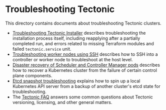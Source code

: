 # Troubleshooting Tectonic

This directory contains documents about troubleshooting Tectonic clusters.

* [Troubleshooting Tectonic Installer][installer-terraform] describes troubleshooting the installation process itself, including reapplying after a partially completed run, and errors related to missing Terraform modules and failed `tectonic.service` unit.
* [Troubleshooting worker nodes using SSH][worker-nodes] describes how to SSH into a controller or worker node to troubleshoot at the host level.
* [Disaster recovery of Scheduler and Controller Manager pods][controller-recovery] describes how to recover a Kubernetes cluster from the failure of certain control plane components.
* [Etcd snapshot troubleshooting][etcd-backup-restore] explains how to spin up a local Kubernetes API server from a backup of another cluster's etcd state for troubleshooting.
* The [Tectonic FAQ][faq] answers some common questions about Tectonic versioning, licensing, and other general matters.


[controller-recovery]: controller-recovery.md
[etcd-backup-restore]: workstation-etcd-api-server-restore
[faq]: faq.md
[installer-terraform]: installer-terraform.md
[worker-nodes]: worker-nodes.md
